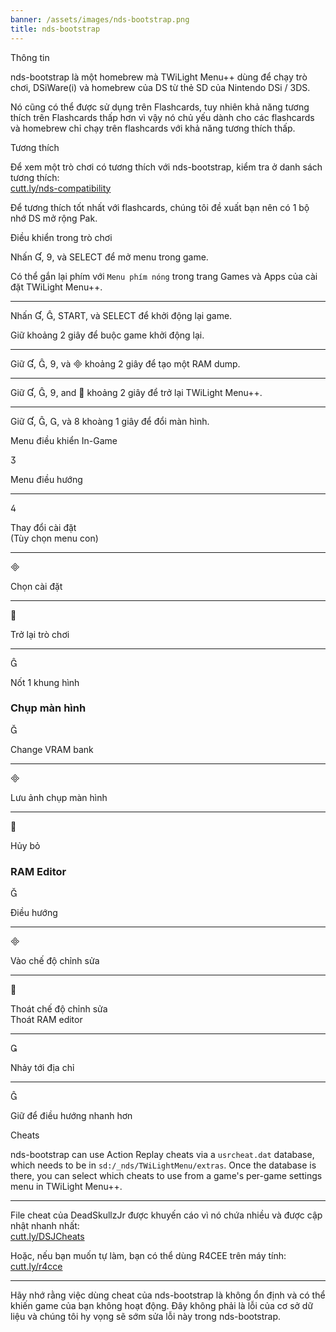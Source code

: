 ```yaml
---
banner: /assets/images/nds-bootstrap.png
title: nds-bootstrap
---
```


<div id="about" class="section-title">Thông tin</div>
<div class="section-body">
    <p>
        nds-bootstrap là một homebrew mà TWiLight Menu++ dùng để chạy trò chơi, DSiWare(i) và homebrew của DS từ thẻ SD của Nintendo DSi / 3DS.
    </p>
    <p>
        Nó cũng có thể được sử dụng trên Flashcards, tuy nhiên khả năng tương thích trên Flashcards thấp hơn vì vậy nó chủ yếu dành cho các flashcards và homebrew chỉ chạy trên flashcards với khả năng tương thích thấp.
    </p>
</div>

<div id="compatibility" class="section-title">Tương thích</div>
<div class="section-body">
    <p>
        Để xem một trò chơi có tương thích với nds-bootstrap, kiểm tra ở danh sách tương thích:<br><a href="https://cutt.ly/nds-compatibility">cutt.ly/nds-compatibility</a>
    </p>
    <p>
        Để tương thích tốt nhất với flashcards, chúng tôi đề xuất bạn nên có 1 bộ nhớ DS mở rộng Pak.
    </p>
</div>

<div id="controls" class="section-title">Điều khiển trong trò chơi</div>
<div class="section-body">
    <p>
        Nhấn &#xE004;, &#xE07A;, và SELECT để mở menu trong game.
    </p>
    <p>
        Có thể gắn lại phím với <code>Menu phím nóng</code> trong trang Games và Apps của cài đặt TWiLight Menu++.
    </p>
    <hr>
    <p>
        Nhấn &#xE004;, &#xE005;, START, và SELECT để khởi động lại game.
    </p>
    <p>
        Giữ khoảng 2 giây để buộc game khởi động lại.
    </p>
    <hr>
    <p>
        Giữ &#xE004;, &#xE005;, &#xE07A;, và &#xE000; khoảng 2 giây để tạo một RAM dump.
    </p>
    <hr>
    <p>
        Giữ &#xE004;, &#xE005;, &#xE07A;, and &#xE001; khoảng 2 giây để trở lại TWiLight Menu++.
    </p>
    <hr>
    <p>
        Giữ &#xE004;, &#xE005;, &#xE002;, và &#xE079; khoàng 1 giây để đổi màn hình.
    </p>
</div>

<div id="menu-controls" class="section-title">Menu điều khiển In-Game</div>
<div class="section-body">
    <div class="button-action-group">
        <p class="button-action button">&#xE07D;</p>
        <p class="button-action-text">Menu điều hướng</p>
    </div>
    <hr>
    <div class="button-action-group">
        <p class="button-action button">&#xE07E;</p>
        <p class="button-action-text">Thay đổi cài đặt<br>(Tùy chọn menu con)</p>
    </div>
    <hr>
    <div class="button-action-group">
        <p class="button-action button">&#xE000;</p>
        <p class="button-action-text">Chọn cài đặt</p>
    </div>
    <hr>
    <div class="button-action-group">
        <p class="button-action button">&#xE001;</p>
        <p class="button-action-text">Trở lại trò chơi</p>
    </div>
    <hr>
    <div class="button-action-group">
        <p class="button-action button">&#xE005;</p>
        <p class="button-action-text">Nốt 1 khung hình</p>
    </div>
    <h3>Chụp màn hình</h3>
    <div class="button-action-group">
        <p class="button-action button">&#xE006;</p>
        <p class="button-action-text">Change VRAM bank</p>
    </div>
    <hr>
    <div class="button-action-group">
        <p class="button-action button">&#xE000;</p>
        <p class="button-action-text">Lưu ảnh chụp màn hình</p>
    </div>
    <hr>
    <div class="button-action-group">
        <p class="button-action button">&#xE001;</p>
        <p class="button-action-text">Hủy bỏ</p>
    </div>
    <h3>RAM Editor</h3>
    <div class="button-action-group">
        <p class="button-action button">&#xE006;</p>
        <p class="button-action-text">Điều hướng</p>
    </div>
    <hr>
    <div class="button-action-group">
        <p class="button-action button">&#xE000;</p>
        <p class="button-action-text">Vào chế độ chỉnh sửa</p>
    </div>
    <hr>
    <div class="button-action-group">
        <p class="button-action button">&#xE001;</p>
        <p class="button-action-text">Thoát chế độ chỉnh sửa<br>Thoát RAM editor</p>
    </div>
    <hr>
    <div class="button-action-group">
        <p class="button-action button">&#xE003;</p>
        <p class="button-action-text">Nhảy tới địa chỉ</p>
    </div>
    <hr>
    <div class="button-action-group">
        <p class="button-action button">&#xE005;</p>
        <p class="button-action-text">Giữ để điều hướng nhanh hơn</p>
    </div>
</div>

<div id="cheats" class="section-title">Cheats</div>
<div class="section-body">
    <p>
        nds-bootstrap can use Action Replay cheats via a <code>usrcheat.dat</code> database, which needs to be in <code>sd:/_nds/TWiLightMenu/extras</code>. Once the database is there, you can select which cheats to use from a game's per-game settings menu in TWiLight Menu++.
    </p>
    <hr>
    <p>
        File cheat của DeadSkullzJr được khuyến cáo vì nó chứa nhiều và được cập nhật nhanh nhất:<br><a href="https://cutt.ly/DSJCheats">cutt.ly/DSJCheats</a>
    </p>
    <p>
        Hoặc, nếu bạn muốn tự làm, bạn có thể dùng R4CEE trên máy tính:<br><a href="https://cutt.ly/r4cce">cutt.ly/r4cce</a>
    </p>
    <hr>
    <p>
        Hãy nhớ rằng việc dùng cheat của nds-bootstrap là không ổn định và có thể khiến game của bạn không hoạt động. Đây không phải là lỗi của cơ sở dữ liệu và chúng tôi hy vọng sẽ sớm sửa lỗi này trong nds-bootstrap.
    </p>
</div>
